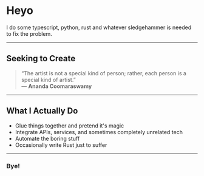# Heyo

I do some typescript, python, rust and whatever sledgehammer is needed to fix the problem. 

---
## Seeking to Create  

> “The artist is not a special kind of person; rather, each person is a special kind of artist.”  
> — **Ananda Coomaraswamy**  

---

## What I Actually Do
- Glue things together and pretend it's magic
- Integrate APIs, services, and sometimes completely unrelated tech
- Automate the boring stuff
- Occasionally write Rust just to suffer

---

### Bye!


